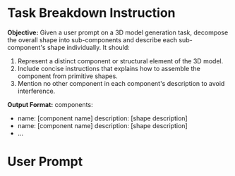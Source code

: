 # Task Breakdown Instruction

**Objective:** Given a user prompt on a 3D model generation task, decompose the overall shape into sub-components and describe each sub-component's shape individually. It should: 
1. Represent a distinct component or structural element of the 3D model.
2. Include concise instructions that explains how to assemble the component from primitive shapes.
3. Mention no other component in each component's description to avoid interference. 

**Output Format:** 
components:
  - name: [component name]
    description: [shape description]
  - name: [component name]
    description: [shape description]
  - ...

# User Prompt
